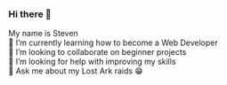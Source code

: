 ### Hi there 👋

<!--
**hstevennguyen/hstevennguyen** is a ✨ _special_ ✨ repository because its `README.md` (this file) appears on your GitHub profile.

Here are some ideas to get you started:

- 🔭 I’m currently working on ...
- 🌱 I’m currently learning ...
- 👯 I’m looking to collaborate on ...
- 🤔 I’m looking for help with ...
- 💬 Ask me about ...
- 📫 How to reach me: ...
- 😄 Pronouns: ...
- ⚡ Fun fact: ...
-->
My name is Steven
<br />
🌱 I’m currently learning how to become a Web Developer
<br />
👯 I’m looking to collaborate on beginner projects
<br />
🤔 I’m looking for help with improving my skills
<br />
💬 Ask me about my Lost Ark raids :grin:
